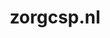 ---
layout: post
title: "zorgcsp.nl"
internal_url: "/dutchgov/zorgcsp.nl.html"
subdomains_count: 6
all_subdomains_count: 9
urls_count: 3
ssl_rank: 0
http_rank: 85
url_link: /data/zorgcsp.nl/urls.txt
all_subdomains_link: /data/zorgcsp.nl/all_subdomains.txt
subdomains_link: /data/zorgcsp.nl/subdomains.txt
categories: dutchgov
---